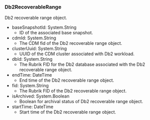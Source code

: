 ### Db2RecoverableRange
Db2 recoverable range object.

- baseSnapshotId: System.String
  - ID of the associated base snapshot.
- cdmId: System.String
  - The CDM fid of the Db2 recoverable range object.
- clusterUuid: System.String
  - UUID of the CDM cluster associated with Db2 workload.
- dbId: System.String
  - The Rubrik FID for the Db2 database associated with the Db2 recoverable range object.
- endTime: DateTime
  - End time of the Db2 recoverable range object.
- fid: System.String
  - The Rubrik FID of the Db2 recoverable range object.
- isArchived: System.Boolean
  - Boolean for archival status of Db2 recoverable range object.
- startTime: DateTime
  - Start time of the Db2 recoverable range object.
